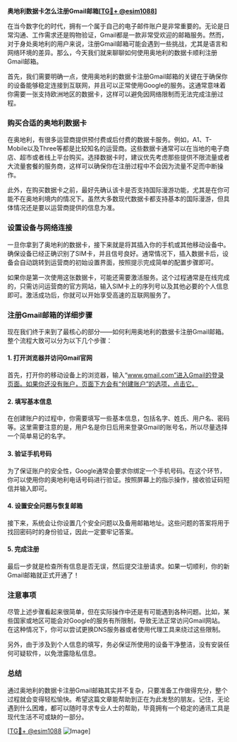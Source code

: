 **奥地利数据卡怎么注册Gmail邮箱[[TG💪+ @esim1088](https://t.me/s/esim1088)]**

在当今数字化的时代，拥有一个属于自己的电子邮件账户是非常重要的。无论是日常沟通、工作需求还是购物验证，Gmail都是一款非常受欢迎的邮箱服务。然而，对于身处奥地利的用户来说，注册Gmail邮箱可能会遇到一些挑战，尤其是语言和网络环境的差异。那么，今天我们就来聊聊如何使用奥地利的数据卡顺利注册Gmail邮箱。

首先，我们需要明确一点，使用奥地利的数据卡注册Gmail邮箱的关键在于确保你的设备能够稳定连接到互联网，并且可以正常使用Google的服务。这通常意味着你需要一张支持欧洲地区的数据卡，这样可以避免因网络限制而无法完成注册过程。

### 购买合适的奥地利数据卡

在奥地利，有很多运营商提供预付费或后付费的数据卡服务。例如，A1、T-Mobile以及Three等都是比较知名的运营商。这些数据卡通常可以在当地的电子商店、超市或者线上平台购买。选择数据卡时，建议优先考虑那些提供不限流量或者大流量套餐的服务商，这样可以确保你在注册过程中不会因为流量不足而中断操作。

此外，在购买数据卡之前，最好先确认该卡是否支持国际漫游功能，尤其是在你可能不在奥地利境内的情况下。虽然大多数现代数据卡都支持基本的国际漫游，但具体情况还是要以运营商提供的信息为准。

### 设置设备与网络连接

一旦你拿到了奥地利的数据卡，接下来就是将其插入你的手机或其他移动设备中。确保设备已经正确识别了SIM卡，并且信号良好。通常情况下，插入数据卡后，设备会自动跳转到运营商的初始设置界面，按照提示完成简单的配置步骤即可。

如果你是第一次使用这张数据卡，可能还需要激活服务。这个过程通常是在线完成的，只需访问运营商的官方网站，输入SIM卡上的序列号以及其他必要的个人信息即可。激活成功后，你就可以开始享受高速的互联网服务了。

### 注册Gmail邮箱的详细步骤

现在我们终于来到了最核心的部分——如何利用奥地利的数据卡注册Gmail邮箱。整个流程大致可以分为以下几个步骤：

#### 1. 打开浏览器并访问Gmail官网

首先，打开你的移动设备上的浏览器，输入“www.gmail.com”进入Gmail的登录页面。如果你还没有账户，页面下方会有“创建账户”的选项，点击它。

#### 2. 填写基本信息

在创建账户的过程中，你需要填写一些基本信息，包括名字、姓氏、用户名、密码等。这里需要注意的是，用户名是你日后用来登录Gmail的账号名，所以尽量选择一个简单易记的名字。

#### 3. 验证手机号码

为了保证账户的安全性，Google通常会要求你绑定一个手机号码。在这个环节，你可以使用你的奥地利电话号码进行验证。按照屏幕上的指示操作，接收验证码短信并输入即可。

#### 4. 设置安全问题与恢复邮箱

接下来，系统会让你设置几个安全问题以及备用邮箱地址。这些问题的答案将用于找回密码时的身份验证，因此一定要牢记答案。

#### 5. 完成注册

最后一步就是检查所有信息是否无误，然后提交注册请求。如果一切顺利，你的新Gmail邮箱就正式开通了！

### 注意事项

尽管上述步骤看起来很简单，但在实际操作中还是有可能遇到各种问题。比如，某些国家或地区可能会对Google的服务有所限制，导致无法正常访问Gmail网站。在这种情况下，你可以尝试更换DNS服务器或者使用代理工具来绕过这些限制。

另外，由于涉及到个人信息的填写，务必保证所使用的设备干净整洁，没有安装任何可疑软件，以免泄露隐私信息。

### 总结

通过奥地利的数据卡注册Gmail邮箱其实并不复杂，只要准备工作做得充分，整个过程就会变得轻松愉快。希望这篇文章能帮助到正在为此发愁的朋友。记住，无论遇到什么困难，都可以随时寻求专业人士的帮助，毕竟拥有一个稳定的通讯工具是现代生活不可或缺的一部分。

[[TG💪+ @esim1088](https://t.me/s/esim1088) ![Image](https://i.postimg.cc/4NQfJmqS/Snipaste-2025-05-13-00-14-12.png)]